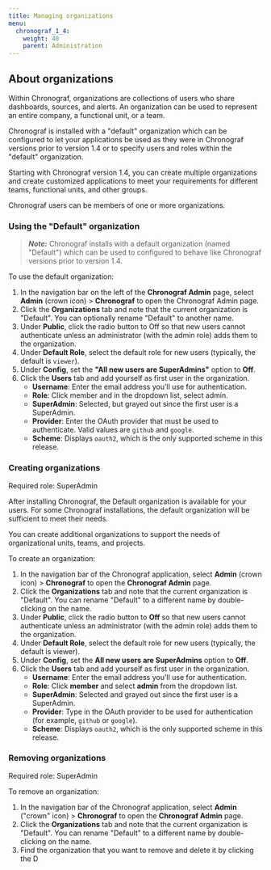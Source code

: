```yaml
---
title: Managing organizations
menu:
  chronograf_1_4:
    weight: 40
    parent: Administration
---
```


## About organizations

Within Chronograf, organizations are collections of users who share dashboards, sources, and alerts. An organization can be used to represent an entire company, a functional unit, or a team.

Chronograf is installed with a "default" organization which can be configured to let your applications be used as they were in Chronograf versions prior to version 1.4 or to specify users and roles within the "default" organization.

Starting with Chronograf version 1.4, you can create multiple organizations and create customized applications to meet your requirements for different teams, functional units, and other groups.

Chronograf users can be members of one or more organizations.

### Using the "Default" organization

>***Note:*** Chronograf installs with a default organization (named "Default") which can be used to configured to behave like Chronograf versions prior to version 1.4.

To use the default organization:

1) In the navigation bar on the left of the **Chronograf Admin** page, select **Admin** (crown icon) > **Chronograf** to open the Chronograf Admin page.
2) Click the **Organizations** tab and note that the current organization is "Default". You can optionally rename "Default" to another name.
3) Under **Public**, click the radio button to Off so that new users cannot authenticate unless an administrator (with the admin role) adds them to the organization.
4) Under **Default Role**, select the default role for new users (typically, the default is `viewer`).
5) Under **Config**, set the **"All new users are SuperAdmins"** option to **Off**.
6) Click the **Users** tab and add yourself as first user in the organization.
   * **Username**: Enter the email address you'll use for authentication.
   * **Role**: Click member and in the dropdown list, select admin.
   * **SuperAdmin**: Selected, but grayed out since the first user is a SuperAdmin.
   * **Provider**: Enter the OAuth provider that must be used to authenticate. Valid values are `github` and `google`.
   * **Scheme**: Displays `oauth2`, which is the only supported scheme in this release.


### Creating organizations

Required role: SuperAdmin

After installing Chronograf, the Default organization is available for your users. For some Chronograf installations, the default organization will be sufficient to meet their needs. 

You can create additional organizations to support the needs of organizational units, teams, and projects.

To create an organization:

1) In the navigation bar of the Chronograf application, select **Admin** (crown icon) > **Chronograf** to open the **Chronograf Admin** page.
2) Click the **Organizations** tab and note that the current organization is "Default". You can rename "Default" to a different name by double-clicking on the name.
3) Under **Public**, click the radio button to **Off** so that new users cannot authenticate unless an administrator (with the admin role) adds them to the organization.
4) Under **Default Role**, select the default role for new users (typically, the default is viewer).
5) Under **Config**, set the **All new users are SuperAdmins** option to **Off**.
6) Click the **Users** tab and add yourself as first user in the organization.
   * **Username**: Enter the email address you'll use for authentication.
   * **Role**: Click **member** and select **admin** from the dropdown list.
   * **SuperAdmin**: Selected and grayed out since the first user is a SuperAdmin.
   * **Provider**: Type in the OAuth provider to be used for authentication (for example, `github` or `google`).
   * **Scheme**: Displays `oauth2`, which is the only supported scheme in this release.

### Removing organizations

Required role: SuperAdmin



To remove an organization:

1) In the navigation bar of the Chronograf application, select **Admin** ("crown" icon) > **Chronograf** to open the **Chronograf Admin** page.
2) Click the **Organizations** tab and note that the current organization is "Default". You can rename "Default" to a different name by double-clicking on the name.
3) Find the organization that you want to remove and delete it by clicking the D
